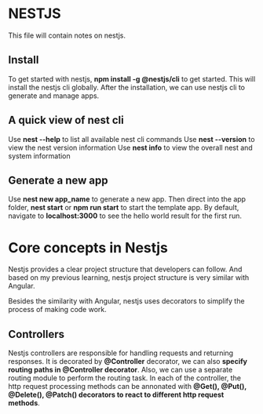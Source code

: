 # NESTJS

This file will contain notes on nestjs. 

## Install

To get started with nestjs, **npm install -g @nestjs/cli** to get started. This will install the nestjs cli globally. After the installation, we can use nestjs cli to generate and manage apps.

## A quick view of nest cli

Use **nest --help** to list all available nest cli commands 
Use **nest --version** to view the nest version information
Use **nest info** to view the overall nest and system information

## Generate a new app

Use **nest new app_name** to generate a new app. Then direct into the app folder, **nest start** or **npm run start** to start the template app. By default, navigate to **localhost:3000** to see the hello world result for the first run.

# Core concepts in Nestjs

Nestjs provides a clear project structure that developers can follow. And based on my previous learning, nestjs project structure is very similar with Angular. 

Besides the similarity with Angular, nestjs uses decorators to simplify the process of making code work. 

## Controllers

Nestjs controllers are responsible for handling requests and returning responses. It is decorated by **@Controller** decorator, we can also **specify routing paths in @Controller decorator**. Also, we can use a separate routing module to perform the routing task. In each of the controller, the http request processing methods can be annonated with **@Get(), @Put(), @Delete(), @Patch() decorators to react to different http request methods**.
